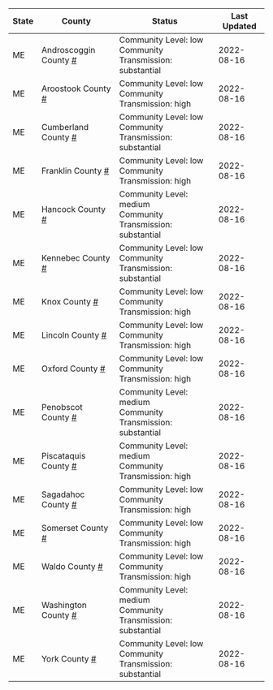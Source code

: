State | County | Status | Last Updated
--- | --- | --- | --- 
ME | Androscoggin County <a href="#androscoggin_county">#</a> | <a name="androscoggin_county"></a>Community Level: low<br/>Community Transmission: substantial | 2022-08-16
ME | Aroostook County <a href="#aroostook_county">#</a> | <a name="aroostook_county"></a>Community Level: low<br/>Community Transmission: high | 2022-08-16
ME | Cumberland County <a href="#cumberland_county">#</a> | <a name="cumberland_county"></a>Community Level: low<br/>Community Transmission: substantial | 2022-08-16
ME | Franklin County <a href="#franklin_county">#</a> | <a name="franklin_county"></a>Community Level: low<br/>Community Transmission: high | 2022-08-16
ME | Hancock County <a href="#hancock_county">#</a> | <a name="hancock_county"></a>Community Level: medium<br/>Community Transmission: substantial | 2022-08-16
ME | Kennebec County <a href="#kennebec_county">#</a> | <a name="kennebec_county"></a>Community Level: low<br/>Community Transmission: substantial | 2022-08-16
ME | Knox County <a href="#knox_county">#</a> | <a name="knox_county"></a>Community Level: low<br/>Community Transmission: high | 2022-08-16
ME | Lincoln County <a href="#lincoln_county">#</a> | <a name="lincoln_county"></a>Community Level: low<br/>Community Transmission: high | 2022-08-16
ME | Oxford County <a href="#oxford_county">#</a> | <a name="oxford_county"></a>Community Level: low<br/>Community Transmission: high | 2022-08-16
ME | Penobscot County <a href="#penobscot_county">#</a> | <a name="penobscot_county"></a>Community Level: medium<br/>Community Transmission: substantial | 2022-08-16
ME | Piscataquis County <a href="#piscataquis_county">#</a> | <a name="piscataquis_county"></a>Community Level: medium<br/>Community Transmission: high | 2022-08-16
ME | Sagadahoc County <a href="#sagadahoc_county">#</a> | <a name="sagadahoc_county"></a>Community Level: low<br/>Community Transmission: high | 2022-08-16
ME | Somerset County <a href="#somerset_county">#</a> | <a name="somerset_county"></a>Community Level: low<br/>Community Transmission: high | 2022-08-16
ME | Waldo County <a href="#waldo_county">#</a> | <a name="waldo_county"></a>Community Level: low<br/>Community Transmission: high | 2022-08-16
ME | Washington County <a href="#washington_county">#</a> | <a name="washington_county"></a>Community Level: medium<br/>Community Transmission: substantial | 2022-08-16
ME | York County <a href="#york_county">#</a> | <a name="york_county"></a>Community Level: low<br/>Community Transmission: substantial | 2022-08-16
